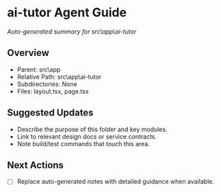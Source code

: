 ﻿# ai-tutor Agent Guide
*Auto-generated summary for src\app\ai-tutor*

## Overview
- Parent: src\app
- Relative Path: src\app\ai-tutor
- Subdirectories: None
- Files: layout.tsx, page.tsx

## Suggested Updates
- Describe the purpose of this folder and key modules.
- Link to relevant design docs or service contracts.
- Note build/test commands that touch this area.

## Next Actions
- [ ] Replace auto-generated notes with detailed guidance when available.
